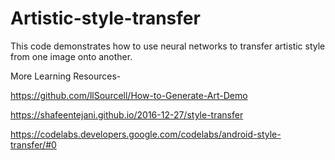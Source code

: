# Artistic-style-transfer
This code demonstrates how to use neural networks to transfer artistic style from one image onto another.

More Learning Resources-

https://github.com/llSourcell/How-to-Generate-Art-Demo

https://shafeentejani.github.io/2016-12-27/style-transfer

https://codelabs.developers.google.com/codelabs/android-style-transfer/#0
